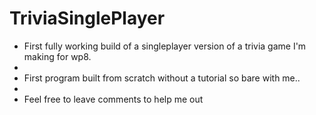 TriviaSinglePlayer
==================
-	First fully working build of a singleplayer version of a trivia game I'm making for wp8.
-	
-	First program built from scratch without a tutorial so bare with me..
-	
-	Feel free to leave comments to help me out

